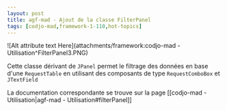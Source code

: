 ```yaml
---
layout: post
title: agf-mad - Ajout de la classe FilterPanel
tags: [codjo-mad,framework-1-110,hot-topics]
---
```

![Alt attribute text Here](attachments/framework:codjo-mad - Utilisation^FilterPanel3.PNG)

Cette classe dérivant de ```JPanel``` permet le filtrage des données en base d'une ```RequestTable``` en utilisant des composants de type ```RequestComboBox``` et ```JTextField```

La documentation correspondante se trouve sur la page [[codjo-mad - Utilisation|agf-mad - Utilisation#filterPanel]]